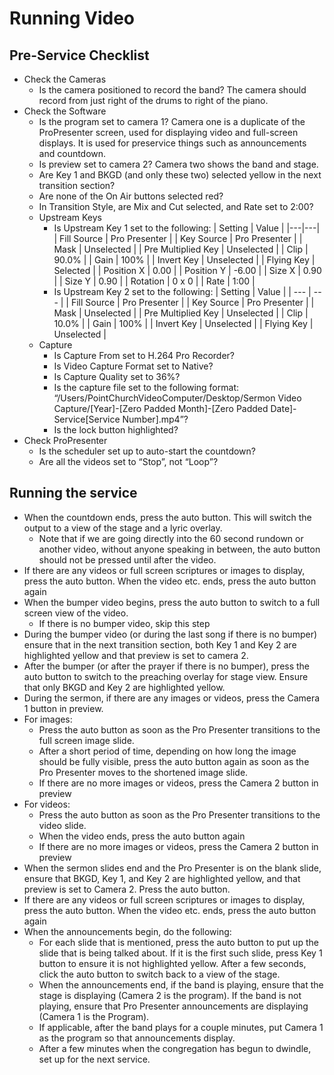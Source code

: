 # Running Video

## Pre-Service Checklist

* Check the Cameras
  * Is the camera positioned to record the band? The camera should record from just right of the drums to right of the piano.
* Check the Software
  * Is the program set to camera 1? Camera one is a duplicate of the ProPresenter screen, used for displaying video and full-screen displays. It is used for preservice things such as announcements and countdown.
  * Is preview set to camera 2? Camera two shows the band and stage.
  * Are Key 1 and BKGD (and only these two) selected yellow in the next transition section?
  * Are none of the On Air buttons selected red?
  * In Transition Style, are Mix and Cut selected, and Rate set to 2:00?
  * Upstream Keys
    * Is Upstream Key 1 set to the following:
| Setting | Value |
|---|---|
| Fill Source | Pro Presenter |
| Key Source | Pro Presenter |
| Mask | Unselected |
| Pre Multiplied Key | Unselected |
| Clip | 90.0% |
| Gain | 100% |
| Invert Key | Unselected |
| Flying Key | Selected |
| Position X | 0.00 |
| Position Y | -6.00 |
| Size X | 0.90 |
| Size Y | 0.90 |
| Rotation | 0 x 0 |
| Rate | 1:00 |
    * Is Upstream Key 2 set to the following:
| Setting | Value |
| --- | --- |
| Fill Source | Pro Presenter |
| Key Source | Pro Presenter |
| Mask | Unselected |
| Pre Multiplied Key | Unselected |
| Clip | 10.0% |
| Gain | 100% |
| Invert Key | Unselected |
| Flying Key | Unselected |
  * Capture
    * Is Capture From set to H.264 Pro Recorder?
    * Is Video Capture Format set to Native?
    * Is Capture Quality set to 36%?
    * Is the capture file set to the following format: “/Users/PointChurchVideoComputer/Desktop/Sermon Video Capture/[Year]-[Zero Padded Month]-[Zero Padded Date]-Service[Service Number].mp4”?
    * Is the lock button highlighted?
* Check ProPresenter
  * Is the scheduler set up to auto-start the countdown?
  * Are all the videos set to “Stop”, not “Loop”?

## Running the service

* When the countdown ends, press the auto button. This will switch the output to a view of the stage and a lyric overlay.
  * Note that if we are going directly into the 60 second rundown or another video, without anyone speaking in between, the auto button should not be pressed until after the video.
* If there are any videos or full screen scriptures or images to display, press the auto button. When the video etc. ends, press the auto button again
* When the bumper video begins, press the auto button to switch to a full screen view of the video.
  * If there is no bumper video, skip this step
* During the bumper video (or during the last song if there is no bumper) ensure that in the next transition section, both Key 1 and Key 2 are highlighted yellow and that preview is set to camera 2.
* After the bumper (or after the prayer if there is no bumper), press the auto button to switch to the preaching overlay for stage view. Ensure that only BKGD and Key 2 are highlighted yellow.
* During the sermon, if there are any images or videos, press the Camera 1 button in preview.
* For images:
  * Press the auto button as soon as the Pro Presenter transitions to the full screen image slide.
  * After a short period of time, depending on how long the image should be fully visible, press the auto button again as soon as the Pro Presenter moves to the shortened image slide.
  * If there are no more images or videos, press the Camera 2 button in preview
* For videos:
  * Press the auto button as soon as the Pro Presenter transitions to the video slide.
  * When the video ends, press the auto button again
  * If there are no more images or videos, press the Camera 2 button in preview
* When the sermon slides end and the Pro Presenter is on the blank slide, ensure that BKGD, Key 1, and Key 2 are highlighted yellow, and that preview is set to Camera 2. Press the auto button.
* If there are any videos or full screen scriptures or images to display, press the auto button. When the video etc. ends, press the auto button again
* When the announcements begin, do the following:
  * For each slide that is mentioned, press the auto button to put up the slide that is being talked about. If it is the first such slide, press Key 1 button to ensure it is not highlighted yellow. After a few seconds, click the auto button to switch back to a view of the stage.
  * When the announcements end, if the band is playing, ensure that the stage is displaying (Camera 2 is the program). If the band is not playing, ensure that Pro Presenter announcements are displaying (Camera 1 is the Program).
  * If applicable, after the band plays for a couple minutes, put Camera 1 as the program so that announcements display.
  * After a few minutes when the congregation has begun to dwindle, set up for the next service.
